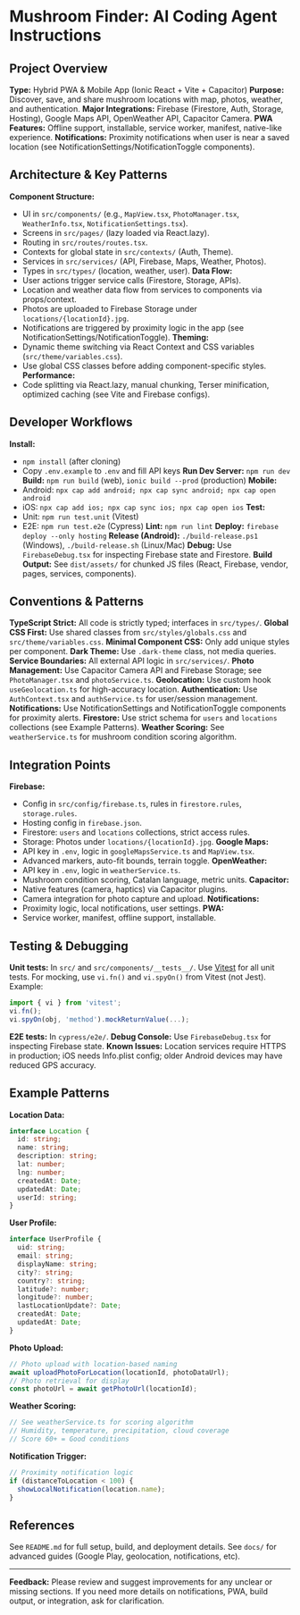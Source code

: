 # Mushroom Finder: AI Coding Agent Instructions

## Project Overview

**Type:** Hybrid PWA & Mobile App (Ionic React + Vite + Capacitor)
**Purpose:** Discover, save, and share mushroom locations with map, photos, weather, and authentication.
**Major Integrations:** Firebase (Firestore, Auth, Storage, Hosting), Google Maps API, OpenWeather API, Capacitor Camera.
**PWA Features:** Offline support, installable, service worker, manifest, native-like experience.
**Notifications:** Proximity notifications when user is near a saved location (see NotificationSettings/NotificationToggle components).

## Architecture & Key Patterns

**Component Structure:**

- UI in `src/components/` (e.g., `MapView.tsx`, `PhotoManager.tsx`, `WeatherInfo.tsx`, `NotificationSettings.tsx`).
- Screens in `src/pages/` (lazy loaded via React.lazy).
- Routing in `src/routes/routes.tsx`.
- Contexts for global state in `src/contexts/` (Auth, Theme).
- Services in `src/services/` (API, Firebase, Maps, Weather, Photos).
- Types in `src/types/` (location, weather, user).
  **Data Flow:**
- User actions trigger service calls (Firestore, Storage, APIs).
- Location and weather data flow from services to components via props/context.
- Photos are uploaded to Firebase Storage under `locations/{locationId}.jpg`.
- Notifications are triggered by proximity logic in the app (see NotificationSettings/NotificationToggle).
  **Theming:**
- Dynamic theme switching via React Context and CSS variables (`src/theme/variables.css`).
- Use global CSS classes before adding component-specific styles.
  **Performance:**
- Code splitting via React.lazy, manual chunking, Terser minification, optimized caching (see Vite and Firebase configs).

## Developer Workflows

**Install:**

- `npm install` (after cloning)
- Copy `.env.example` to `.env` and fill API keys
  **Run Dev Server:** `npm run dev`
  **Build:** `npm run build` (web), `ionic build --prod` (production)
  **Mobile:**
- Android: `npx cap add android; npx cap sync android; npx cap open android`
- iOS: `npx cap add ios; npx cap sync ios; npx cap open ios`
  **Test:**
- Unit: `npm run test.unit` (Vitest)
- E2E: `npm run test.e2e` (Cypress)
  **Lint:** `npm run lint`
  **Deploy:** `firebase deploy --only hosting`
  **Release (Android):** `./build-release.ps1` (Windows), `./build-release.sh` (Linux/Mac)
  **Debug:** Use `FirebaseDebug.tsx` for inspecting Firebase state and Firestore.
  **Build Output:** See `dist/assets/` for chunked JS files (React, Firebase, vendor, pages, services, components).

## Conventions & Patterns

**TypeScript Strict:** All code is strictly typed; interfaces in `src/types/`.
**Global CSS First:** Use shared classes from `src/styles/globals.css` and `src/theme/variables.css`.
**Minimal Component CSS:** Only add unique styles per component.
**Dark Theme:** Use `.dark-theme` class, not media queries.
**Service Boundaries:** All external API logic in `src/services/`.
**Photo Management:** Use Capacitor Camera API and Firebase Storage; see `PhotoManager.tsx` and `photoService.ts`.
**Geolocation:** Use custom hook `useGeolocation.ts` for high-accuracy location.
**Authentication:** Use `AuthContext.tsx` and `authService.ts` for user/session management.
**Notifications:** Use NotificationSettings and NotificationToggle components for proximity alerts.
**Firestore:** Use strict schema for `users` and `locations` collections (see Example Patterns).
**Weather Scoring:** See `weatherService.ts` for mushroom condition scoring algorithm.

## Integration Points

**Firebase:**

- Config in `src/config/firebase.ts`, rules in `firestore.rules`, `storage.rules`.
- Hosting config in `firebase.json`.
- Firestore: `users` and `locations` collections, strict access rules.
- Storage: Photos under `locations/{locationId}.jpg`.
  **Google Maps:**
- API key in `.env`, logic in `googleMapsService.ts` and `MapView.tsx`.
- Advanced markers, auto-fit bounds, terrain toggle.
  **OpenWeather:**
- API key in `.env`, logic in `weatherService.ts`.
- Mushroom condition scoring, Catalan language, metric units.
  **Capacitor:**
- Native features (camera, haptics) via Capacitor plugins.
- Camera integration for photo capture and upload.
  **Notifications:**
- Proximity logic, local notifications, user settings.
  **PWA:**
- Service worker, manifest, offline support, installable.

## Testing & Debugging

**Unit tests:** In `src/` and `src/components/__tests__/`. Use [Vitest](https://vitest.dev/) for all unit tests. For mocking, use `vi.fn()` and `vi.spyOn()` from Vitest (not Jest). Example:

```typescript
import { vi } from 'vitest';
vi.fn();
vi.spyOn(obj, 'method').mockReturnValue(...);
```

**E2E tests:** In `cypress/e2e/`.
**Debug Console:** Use `FirebaseDebug.tsx` for inspecting Firebase state.
**Known Issues:** Location services require HTTPS in production; iOS needs Info.plist config; older Android devices may have reduced GPS accuracy.

## Example Patterns

**Location Data:**

```typescript
interface Location {
  id: string;
  name: string;
  description: string;
  lat: number;
  lng: number;
  createdAt: Date;
  updatedAt: Date;
  userId: string;
}
```

**User Profile:**

```typescript
interface UserProfile {
  uid: string;
  email: string;
  displayName: string;
  city?: string;
  country?: string;
  latitude?: number;
  longitude?: number;
  lastLocationUpdate?: Date;
  createdAt: Date;
  updatedAt: Date;
}
```

**Photo Upload:**

```typescript
// Photo upload with location-based naming
await uploadPhotoForLocation(locationId, photoDataUrl);
// Photo retrieval for display
const photoUrl = await getPhotoUrl(locationId);
```

**Weather Scoring:**

```typescript
// See weatherService.ts for scoring algorithm
// Humidity, temperature, precipitation, cloud coverage
// Score 60+ = Good conditions
```

**Notification Trigger:**

```typescript
// Proximity notification logic
if (distanceToLocation < 100) {
  showLocalNotification(location.name);
}
```

## References

See `README.md` for full setup, build, and deployment details.
See `docs/` for advanced guides (Google Play, geolocation, notifications, etc).

---

**Feedback:** Please review and suggest improvements for any unclear or missing sections. If you need more details on notifications, PWA, build output, or integration, ask for clarification.
